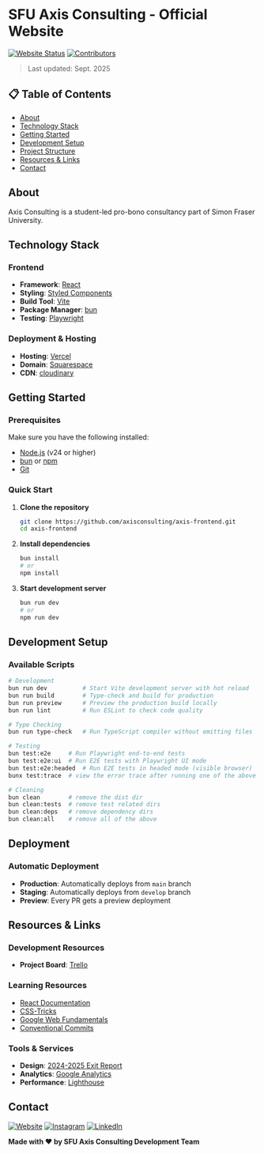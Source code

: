 # SFU Axis Consulting - Official Website

[![Website Status](https://img.shields.io/website?url=https://www.sfuaxisconsulting.com/)](https://your-club-website.com)
[![Contributors](https://img.shields.io/github/contributors/axisconsulting/axis-frontend.svg)](https://github.com/axisconsulting/axis-frontend)

<!-- Please update this for visibility -->
> Last updated: Sept. 2025

## 📋 Table of Contents

- [About](#about)
- [Technology Stack](#technology-stack)
- [Getting Started](#getting-started)
- [Development Setup](#development-setup)
- [Project Structure](#project-structure)
- [Resources & Links](#resources--links)
- [Contact](#contact)

## About
Axis Consulting is a student-led pro-bono consultancy part of Simon Fraser University.

<!-- =========================== -->
## Technology Stack

### Frontend
- **Framework**: [React](https://react.dev/)
- **Styling**: [Styled Components](https://styled-components.com/)
- **Build Tool**: [Vite](https://vite.dev/)
- **Package Manager**: [bun](https://bun.com/)
- **Testing**: [Playwright](http://playwright.dev/docs)

### Deployment & Hosting
- **Hosting**: [Vercel](https://vercel.com)
- **Domain**: [Squarespace](https://www.squarespace.com)
- **CDN**: [cloudinary](https://cloudinary.com/developers)

<!-- =========================== -->
## Getting Started

### Prerequisites

Make sure you have the following installed:
- [Node.js](https://nodejs.org/) (v24 or higher)
- [bun](https://bun.com/) or [npm](https://www.npmjs.com/)
- [Git](https://git-scm.com/)

### Quick Start

1. **Clone the repository**
   ```bash
   git clone https://github.com/axisconsulting/axis-frontend.git
   cd axis-frontend
   ```

2. **Install dependencies**
   ```bash
   bun install
   # or
   npm install
   ```

3. **Start development server**
   ```bash
   bun run dev
   # or
   npm run dev
   ```
<!-- =========================== -->
## Development Setup

### Available Scripts

```bash
# Development
bun run dev          # Start Vite development server with hot reload
bun run build        # Type-check and build for production
bun run preview      # Preview the production build locally
bun run lint         # Run ESLint to check code quality

# Type Checking
bun run type-check   # Run TypeScript compiler without emitting files

# Testing
bun test:e2e     # Run Playwright end-to-end tests
bun test:e2e:ui  # Run E2E tests with Playwright UI mode
bun test:e2e:headed  # Run E2E tests in headed mode (visible browser)
bunx test:trace  # view the error trace after running one of the above

# Cleaning
bun clean        # remove the dist dir
bun clean:tests  # remove test related dirs
bun clean:deps   # remove dependency dirs
bun clean:all    # remove all of the above
```
<!-- =========================== -->
## Deployment

### Automatic Deployment
- **Production**: Automatically deploys from `main` branch
- **Staging**: Automatically deploys from `develop` branch
- **Preview**: Every PR gets a preview deployment

## Resources & Links

### Development Resources
- **Project Board**: [Trello](https://trello.com/b/lEsaeAWz/axis-website)

### Learning Resources
- [React Documentation](https://react.dev/)
- [CSS-Tricks](https://css-tricks.com/)
- [Google Web Fundamentals](https://developers.google.com/web/fundamentals)
- [Conventional Commits](https://gist.github.com/qoomon/5dfcdf8eec66a051ecd85625518cfd13)

### Tools & Services
- **Design**: [2024-2025 Exit Report](https://www.figma.com/design/LgbaKk7YCLslPTMsPBQQjo/Axis-2024-2025-Design-Exit-Report?node-id=0-1&p=f&t=ymDPp0xLXSaOpN9e-0) 
- **Analytics**: [Google Analytics](https://analytics.google.com)
- **Performance**: [Lighthouse](https://developers.google.com/web/tools/lighthouse)

## Contact

[![Website](https://img.shields.io/badge/Website-Visit-blue)]([https://your-website.com](https://www.sfuaxisconsulting.com))
[![Instagram](https://img.shields.io/badge/Instagram-Follow-1DA1F2)](https://www.instagram.com/sfuaxisconsulting/)
[![LinkedIn](https://img.shields.io/badge/LinkedIn-Connect-0077B5)](https://www.linkedin.com/company/sfuaxisconsulting)

**Made with ❤️ by SFU Axis Consulting Development Team**